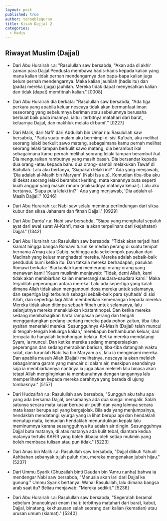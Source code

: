 ```yaml
---
layout: post
published: true
author: tehnoblequran
title: Kisah Dajjal 2
categories:
  - Hadis
---
```

## Riwayat Muslim (Dajjal)
- Dari Abu Hurairah r.a: "Rasulullah saw bersabda, "Akan ada di akhir zaman para Dajjal Pendusta membawa hadis-hadis kepada kalian yang mana kalian tidak pernah mendengarnya dan bapa-bapa kalian juga belum pernah mendengarnya. Maka kalian jauhilah (hadis itu) dan (pada) mereka (juga) jauhilah. Mereka tidak dapat menyesatkan kalian dan tidak (dapat) memfitnah kalian." [0008]

- Dari Abu Hurairah dia berkata: "Rasulullah saw bersabda, "Ada tiga perkara yang apabila keluar nescaya tidak akan bermanfaat iman seseorang yang sebelumnya beriman atau sebelumnya berusaha berbuat baik pada imannya, iaitu : terbitnya matahari dari barat, keluarnya Dajjal, dan makhluk melata di bumi'." [0227]

- Dari Malik, dari Nafi' dari Abdullah bin Umar r.a: Rasulullah saw bersabda, "Pada suatu malam aku bermimpi di sisi Ka'bah, aku melihat seorang lelaki berkulit sawo matang, sebagaimana kamu pernah melihat seorang lelaki tampan berkulit sawo matang, dia berambut ikal sebagaimana kamu pernah melihat seorang lelaki tampan berambut ikal. Dia menguraikan rambutnya yang masih basah. Dia bersandar kepada dua orang -atau kepada bahu dua orang- sambil melakukan Tawaf di Baitullah. Lalu aku bertanya, 'Siapakah lelaki ini? ' Ada yang menjawab, 'Dia adalah al-Masih bin Maryam' (Nabi Isa a.s). Kemudian tiba-tiba aku di dekat seorang lelaki berambut keriting, mata kanannya buta seperti buah anggur yang masak ranum (maksudnya matanya keluar). Lalu aku bertanya, 'Siapa pula lelaki ini? ' Ada yang menjawab, 'Dia adalah al-Masih Dajjal'." [0246]

- Dari Abu Hurairah r.a: Nabi saw selalu meminta perlindungan dari siksa kubur dan siksa Jahanam dan fitnah Dajjal." [0929]

- Dari Abu Darda’ r.a: Nabi saw bersabda, "Siapa yang menghafal sepuluh ayat dari awal surat Al-Kahfi, maka ia akan terpelihara dari (kejahatan) Dajjal." [1342]

- Dari Abu Hurairah r.a: Rasulullah saw bersabda: "Tidak akan terjadi hari kiamat hingga bangsa Romawi turun ke medan perang di suatu tempat bernama A'maq atau Dabiq, sehingga ada sekelompok pasukan dari Madinah yang keluar menghadapi mereka. Mereka adalah sebaik-baik penduduk bumi ketika itu. Dan tatkala mereka berhadapan, pasukan Romawi berkata: 'Biarkanlah kami memerangi orang-orang yang menawan kami! 'Kaum muslimin menjawab: 'Tidak, demi Allah, kami tidak akan membiarkan kalian memerangi saudara-saudara kami.' Maka terjadilah peperangan antara mereka. Lalu ada sepertiga yang kalah dimana Allah tidak akan mengampuni dosa mereka untuk selamanya, dan sepertiga lagi terbunuh sebagai sebaik-baik para syuhada' di sisi Allah, dan sepertiga lagi Allah memberikan kemenangan kepada mereka. Mereka tidak akan ditimpa sebuah fitnah untuk selamanya, lalu selanjutnya mereka menaklukkan kostantinopel. Dan ketika mereka sedang membahagikan harta rampasan perang dan tengah menggantungkan pedang-pedang mereka pada pohon zaitun, tiba-tiba syaitan meneriaki mereka 'Sesungguhnya Al-Masih (Dajjal) telah muncul di tengah-tengah keluarga kalian,' merekapun berhamburan keluar, dan ternyata itu hanyalah kebohongan belaka. Ketika mereka mendatangi Syam, ia muncul. Dan ketika mereka sedang mempersiapkan peperangan dan sedang merapikan barisan, tiba-tiba datanglah waktu solat, dan turunlah Nabi Isa bin Maryam a.s, lalu ia mengimami mereka. Dan apabila musuh Allah (Dajjal) melihatnya, nescaya ia akan meleleh sebagaimana garam yang mencair di dalam air, meskipun seandainya saja ia membiarkannya nantinya ia juga akan meleleh lalu binasa akan tetapi Allah menginginkan ia membunuhnya dengan tangannya lalu memperlihatkan kepada mereka darahnya yang berada di ujung tombaknya." [5157]

- Dari Hudzaifah r.a: Rasulullah saw bersabda, "Sungguh aku tahu apa yang ada bersama Dajjal, bersamanya ada dua sungai mengalir. Salah satunya secara mata kasar berupa air putih dan yang lainnya secara mata kasar berupa api yang bergejolak. Bila ada yang menjumpainya, hendaklah mendatangi syurga yang ia lihat berupa api dan hendaklah menutup mata, kemudian hendaklah menundukkan kepala lalu meminumnya kerana sesungguhnya itu adalah air dingin. Sesungguhnya Dajjal buta matanya, di atas matanya ada kulit tebal, diantara kedua matanya tertulis KAFIR yang boleh dibaca oleh setiap mukmin yang boleh membaca tulisan atau pun tidak." [5223]

- Dari Anas bin Malik r.a: Rasulullah saw bersabda, "Dajjal diikuti Yahudi Ashbahan sebanyak tujuh puluh ribu, mereka mengenakan jubah hijau." [5237]

- Dari Ummu Syarik (Ghuzailah binti Daudan bin 'Amru r.anha) bahwa ia mendengar Nabi saw bersabda, "Manusia akan lari dari Dajjal ke gunung." Ummu Syarik bertanya: Wahai Rasulullah, lalu dimana bangsa arab saat itu? Beliau menjawab: "Mereka sedikit." [5238]

- Dari Abu Hurairah r.a: Rasulullah saw bersabda, "Segeralah beramal sebelum (munculnya) enam (hal): terbitnya matahari dari barat, kabut, Dajjal, binatang, kekhususan salah seorang dari kalian (kematian) atau urusan umum (kiamat)." [5240]
